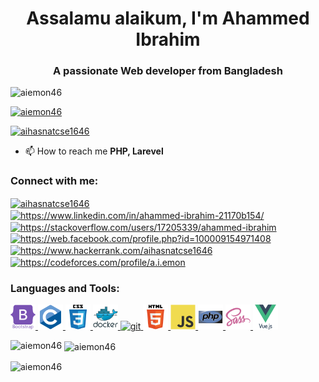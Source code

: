  <h1 align="center">Assalamu alaikum, I'm Ahammed Ibrahim</h1>
<h3 align="center">A passionate Web developer from Bangladesh</h3>

<p align="left"> <img src="https://komarev.com/ghpvc/?username=aiemon46&label=Profile%20views&color=0e75b6&style=flat" alt="aiemon46" /> </p>

<p align="left"> <a href="https://github.com/ryo-ma/github-profile-trophy"><img src="https://github-profile-trophy.vercel.app/?username=aiemon46" alt="aiemon46" /></a> </p>

<p align="left"> <a href="https://twitter.com/aihasnatcse1646" target="blank"><img src="https://img.shields.io/twitter/follow/aihasnatcse1646?logo=twitter&style=for-the-badge" alt="aihasnatcse1646" /></a> </p>

- 📫 How to reach me **PHP, Larevel**

<h3 align="left">Connect with me:</h3>
<p align="left">
<a href="https://twitter.com/aihasnatcse1646" target="blank"><img align="center" src="https://raw.githubusercontent.com/rahuldkjain/github-profile-readme-generator/master/src/images/icons/Social/twitter.svg" alt="aihasnatcse1646" height="30" width="40" /></a>
<a href="https://linkedin.com/in/ahammed-ibrahim-21170b154/" target="blank"><img align="center" src="https://raw.githubusercontent.com/rahuldkjain/github-profile-readme-generator/master/src/images/icons/Social/linked-in-alt.svg" alt="https://www.linkedin.com/in/ahammed-ibrahim-21170b154/" height="30" width="40" /></a>
<a href="https://stackoverflow.com/users/https://stackoverflow.com/users/17205339/ahammed-ibrahim" target="blank"><img align="center" src="https://raw.githubusercontent.com/rahuldkjain/github-profile-readme-generator/master/src/images/icons/Social/stack-overflow.svg" alt="https://stackoverflow.com/users/17205339/ahammed-ibrahim" height="30" width="40" /></a>
<a href="https://fb.com/https://web.facebook.com/profile.php?id=100009154971408" target="blank"><img align="center" src="https://raw.githubusercontent.com/rahuldkjain/github-profile-readme-generator/master/src/images/icons/Social/facebook.svg" alt="https://web.facebook.com/profile.php?id=100009154971408" height="30" width="40" /></a>
<a href="https://www.hackerrank.com/https://www.hackerrank.com/aihasnatcse1646" target="blank"><img align="center" src="https://raw.githubusercontent.com/rahuldkjain/github-profile-readme-generator/master/src/images/icons/Social/hackerrank.svg" alt="https://www.hackerrank.com/aihasnatcse1646" height="30" width="40" /></a>
<a href="https://codeforces.com/profile/https://codeforces.com/profile/a.i.emon" target="blank"><img align="center" src="https://raw.githubusercontent.com/rahuldkjain/github-profile-readme-generator/master/src/images/icons/Social/codeforces.svg" alt="https://codeforces.com/profile/a.i.emon" height="30" width="40" /></a>
</p>

<h3 align="left">Languages and Tools:</h3>
<p align="left"> <a href="https://getbootstrap.com" target="_blank" rel="noreferrer"> <img src="https://raw.githubusercontent.com/devicons/devicon/master/icons/bootstrap/bootstrap-plain-wordmark.svg" alt="bootstrap" width="40" height="40"/> </a> <a href="https://www.cprogramming.com/" target="_blank" rel="noreferrer"> <img src="https://raw.githubusercontent.com/devicons/devicon/master/icons/c/c-original.svg" alt="c" width="40" height="40"/> </a> <a href="https://www.w3schools.com/css/" target="_blank" rel="noreferrer"> <img src="https://raw.githubusercontent.com/devicons/devicon/master/icons/css3/css3-original-wordmark.svg" alt="css3" width="40" height="40"/> </a> <a href="https://www.docker.com/" target="_blank" rel="noreferrer"> <img src="https://raw.githubusercontent.com/devicons/devicon/master/icons/docker/docker-original-wordmark.svg" alt="docker" width="40" height="40"/> </a> <a href="https://git-scm.com/" target="_blank" rel="noreferrer"> <img src="https://www.vectorlogo.zone/logos/git-scm/git-scm-icon.svg" alt="git" width="40" height="40"/> </a> <a href="https://www.w3.org/html/" target="_blank" rel="noreferrer"> <img src="https://raw.githubusercontent.com/devicons/devicon/master/icons/html5/html5-original-wordmark.svg" alt="html5" width="40" height="40"/> </a> <a href="https://developer.mozilla.org/en-US/docs/Web/JavaScript" target="_blank" rel="noreferrer"> <img src="https://raw.githubusercontent.com/devicons/devicon/master/icons/javascript/javascript-original.svg" alt="javascript" width="40" height="40"/> </a> <a href="https://www.php.net" target="_blank" rel="noreferrer"> <img src="https://raw.githubusercontent.com/devicons/devicon/master/icons/php/php-original.svg" alt="php" width="40" height="40"/> </a> <a href="https://sass-lang.com" target="_blank" rel="noreferrer"> <img src="https://raw.githubusercontent.com/devicons/devicon/master/icons/sass/sass-original.svg" alt="sass" width="40" height="40"/> </a> <a href="https://vuejs.org/" target="_blank" rel="noreferrer"> <img src="https://raw.githubusercontent.com/devicons/devicon/master/icons/vuejs/vuejs-original-wordmark.svg" alt="vuejs" width="40" height="40"/> </a> </p>

<p><img align="left" src="https://github-readme-stats.vercel.app/api/top-langs?username=aiemon46&show_icons=true&locale=en&layout=compact" alt="aiemon46" /></p>

<p>&nbsp;<img align="center" src="https://github-readme-stats.vercel.app/api?username=aiemon46&show_icons=true&locale=en" alt="aiemon46" /></p>

<p><img align="center" src="https://github-readme-streak-stats.herokuapp.com/?user=aiemon46&" alt="aiemon46" /></p>

